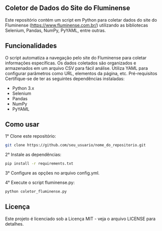 ## Coletor de Dados do Site do Fluminense
Este repositório contém um script em Python para coletar dados do site do Fluminense (https://www.fluminense.com.br/) utilizando as bibliotecas Selenium, Pandas, NumPy, PyYAML, entre outras.

## Funcionalidades
O script automatiza a navegação pelo site do Fluminense para coletar informações específicas.
Os dados coletados são organizados e armazenados em um arquivo CSV para fácil análise.
Utiliza YAML para configurar parâmetros como URL, elementos da página, etc.
Pré-requisitos
Certifique-se de ter as seguintes dependências instaladas:

- Python 3.x
- Selenium
- Pandas
- NumPy
- PyYAML
  
## Como usar
1° Clone este repositório:
```bash
git clone https://github.com/seu_usuario/nome_do_repositorio.git
```
2° Instale as dependências:
```bash
pip install -r requirements.txt
```
3° Configure as opções no arquivo config.yml.

4° Execute o script fluminense.py:

```bash
python coletor_fluminense.py
```

## Licença
Este projeto é licenciado sob a Licença MIT - veja o arquivo LICENSE para detalhes.

